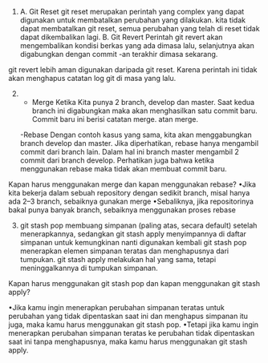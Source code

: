 1. A. Git Reset
git reset merupakan perintah yang complex yang dapat digunakan untuk membatalkan perubahan yang dilakukan.
kita tidak dapat membatalkan git reset, semua perubahan yang telah di reset tidak dapat dikembalikan lagi.
B. Git Revert
Perintah git revert akan mengembalikan kondisi berkas yang ada dimasa lalu, selanjutnya akan digabungkan dengan commit -an terakhir dimasa sekarang.

git revert lebih aman digunakan daripada git reset. Karena perintah ini tidak akan menghapus catatan log git di masa yang lalu.

2. - Merge
Ketika Kita punya 2 branch, develop dan master.
Saat kedua branch ini digabungkan maka akan menghasilkan satu commit baru.
Commit baru ini berisi catatan merge.
atan merge.

   -Rebase
Dengan contoh kasus yang sama, kita akan menggabungkan branch develop dan master.
Jika diperhatikan, rebase hanya mengambil commit dari branch lain. Dalam hal ini branch master mengambil 2 commit dari branch develop. Perhatikan juga bahwa ketika menggunakan rebase maka tidak akan membuat commit baru.

Kapan harus menggunakan merge dan kapan menggunakan rebase?
•Jika kita bekerja dalam sebuah repository dengan sedikit branch, misal hanya ada 2–3 branch, sebaiknya gunakan merge
•Sebaliknya, jika repositorinya bakal punya banyak branch, sebaiknya menggunakan proses rebase

3. git stash pop membuang simpanan (paling atas, secara default) setelah menerapkannya, sedangkan git stash apply menyimpannya di daftar simpanan untuk kemungkinan nanti digunakan kembali
git stash pop menerapkan elemen simpanan teratas dan menghapusnya dari tumpukan. git stash apply melakukan hal yang sama, tetapi meninggalkannya di tumpukan simpanan.

Kapan harus menggunakan git stash pop dan kapan menggunakan git stash apply?

•Jika kamu ingin menerapkan perubahan simpanan teratas untuk perubahan yang tidak dipentaskan saat ini dan menghapus simpanan itu juga, maka kamu harus menggunakan git stash pop.
•Tetapi jika kamu ingin menerapkan perubahan simpanan teratas ke perubahan tidak dipentaskan saat ini tanpa menghapusnya, maka kamu harus menggunakan git stash apply.